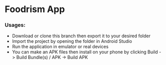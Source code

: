 # Foodrism App

### Usages:
* Download or clone this branch then export it to your desired folder
* Import the project by opening the folder in Android Studio
* Run the application in emulator or real devices
* You can make an APK files then install on your phone by clicking Build -> Build Bundle(s) / APK -> Build APK

